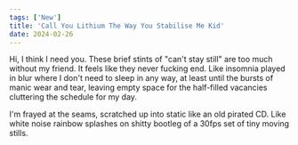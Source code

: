```yaml
---
tags: ['New']
title: 'Call You Lithium The Way You Stabilise Me Kid'
date: 2024-02-26
---
```


Hi, I think I need you. These brief stints of "can't stay still" are too much without my friend. It feels like they never fucking end. Like insomnia played in blur where I don't need to sleep in any way, at least until the bursts of manic wear and tear, leaving empty space for the half-filled vacancies cluttering the schedule for my day.

I'm frayed at the seams, scratched up into static like an old pirated CD. Like white noise rainbow splashes on shitty bootleg of a 30fps set of tiny moving stills.
